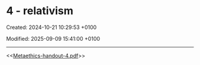 # 4 - relativism

Created: 2024-10-21 10:29:53 +0100

Modified: 2025-09-09 15:41:00 +0100

---

<<[Metaethics-handout-4.pdf](../../../media/Metaethics-handout-4.pdf)>>









